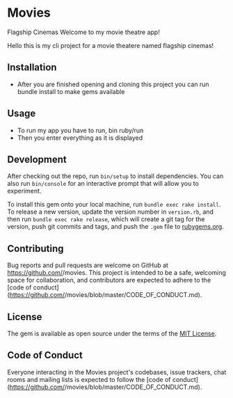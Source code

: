 # Movies
   Flagship Cinemas 
Welcome to my movie theatre app!


Hello this is my cli project for a movie theatere named flagship cinemas!

## Installation
- After you are finished opening and cloning this project you can run bundle install to make gems available
<!-- Add this line to your application's Gemfile:
```ruby
gem 'movies'
```

And then execute:

    $ bundle install

Or install it yourself as:

    $ gem install movies -->

## Usage

- To run my app you have to run, bin ruby/run
- Then you enter everything as it is displayed 

## Development

After checking out the repo, run `bin/setup` to install dependencies. You can also run `bin/console` for an interactive prompt that will allow you to experiment.

To install this gem onto your local machine, run `bundle exec rake install`. To release a new version, update the version number in `version.rb`, and then run `bundle exec rake release`, which will create a git tag for the version, push git commits and tags, and push the `.gem` file to [rubygems.org](https://rubygems.org).

## Contributing

Bug reports and pull requests are welcome on GitHub at https://github.com/<github username>/movies. This project is intended to be a safe, welcoming space for collaboration, and contributors are expected to adhere to the [code of conduct](https://github.com/<github username>/movies/blob/master/CODE_OF_CONDUCT.md).


## License

The gem is available as open source under the terms of the [MIT License](https://opensource.org/licenses/MIT).

## Code of Conduct

Everyone interacting in the Movies project's codebases, issue trackers, chat rooms and mailing lists is expected to follow the [code of conduct](https://github.com/<github username>/movies/blob/master/CODE_OF_CONDUCT.md).

